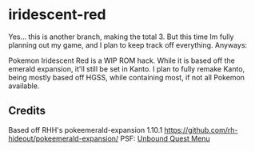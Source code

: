 # iridescent-red
Yes... this is another branch, making the total 3. But this time Im fully planning out my game, and I plan to keep track off everything. Anyways:

Pokemon Iridescent Red is a WIP ROM hack. While it is based off the emerald expansion, it'll still be set in Kanto. I plan to fully remake Kanto, being mostly based off HGSS, while containing most, if not all Pokemon available.

## Credits
Based off RHH's pokeemerald-expansion 1.10.1 https://github.com/rh-hideout/pokeemerald-expansion/
PSF: [Unbound Quest Menu](https://github.com/PokemonSanFran/pokeemerald/wiki/Unbound-Quest-Menu)
  
 
   
